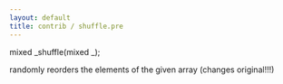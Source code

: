 ```yaml
---
layout: default
title: contrib / shuffle.pre
---
```


mixed _shuffle(mixed _);

randomly reorders the elements of the given array (changes original!!!)
